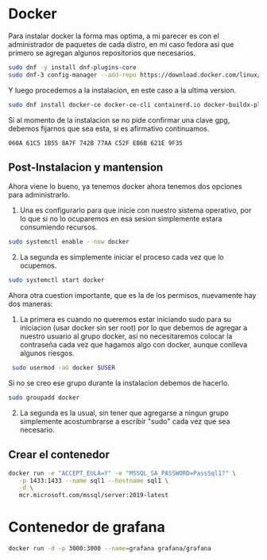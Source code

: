 # Docker

Para instalar docker la forma mas optima, a mi parecer es con el administrador de paquetes de cada distro, en mi caso fedora asi que primero se agregan algunos repositorios que necesarios.

```bash
sudo dnf -y install dnf-plugins-core
sudo dnf-3 config-manager --add-repo https://download.docker.com/linux/fedora/docker-ce.repo
```

Y luego procedemos a la instalacion, en este caso a la ultima version.

```bash
sudo dnf install docker-ce docker-ce-cli containerd.io docker-buildx-plugin docker-compose-plugin
```

Si al momento de la instalacion se no pide confirmar una clave gpg, debemos fijarnos que sea esta, si es afirmativo continuamos.

```
060A 61C5 1B55 8A7F 742B 77AA C52F EB6B 621E 9F35
```

## Post-Instalacion y mantension

Ahora viene lo bueno, ya tenemos docker ahora tenemos dos opciones para administrarlo.
1. Una es configurarlo para que inicie con nuestro sistema operativo, por lo que si no lo ocuparemos en esa sesion simplemente estara consumiendo recursos.
  ```bash
  sudo systemctl enable --now docker
  ```
2. La segunda es simplemente iniciar el proceso cada vez que lo ocupemos.
  ```bash
  sudo systemctl start docker
  ```

Ahora otra cuestion importante, que es la de los permisos, nuevamente hay dos maneras:

1. La primera es cuando no queremos estar iniciando sudo para su iniciacion (usar docker sin ser root) por lo que debemos de agregar a nuestro usuario al grupo docker, asi no necesitaremos colocar la contraseña cada vez que hagamos algo con docker, aunque conlleva algunos riesgos.
 ```bash
  sudo usermod -aG docker $USER
  ``` 
Si no se creo ese grupo durante la instalacion debemos de hacerlo.
```bash
sudo groupadd docker
```

2. La segunda es la usual, sin tener que agregarse a ningun grupo simplemente acostumbrarse a escribir "sudo" cada vez que sea necesario.

## Crear el contenedor
```bash
docker run -e "ACCEPT_EULA=Y" -e "MSSQL_SA_PASSWORD=PassSql1?" \
   -p 1433:1433 --name sql1 --hostname sql1 \
   -d \
   mcr.microsoft.com/mssql/server:2019-latest
```



# Contenedor de grafana
```bash
docker run -d -p 3000:3000 --name=grafana grafana/grafana
```